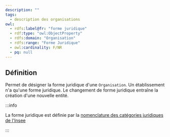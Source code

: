 ```yaml
---
description: ""
tags:
  - description des organisations
owl:
  - rdfs:label@fr: "forme juridique"
  - rdf:type: "owl:ObjectProperty"
  - rdfs:domain: "Organisation"
  - rdfs:range: "Forme Juridique"
  - owl:cardinality: F/NR
  - pq: null
---
```


<OntologyTable frontMatter={frontMatter}/>

## Définition

Permet de désigner la forme juridique d'une `Organisation`. Un établissement n'a qu'une forme juridique. Le changement de forme juridique entraîne la création d'une nouvelle entité.

:::info

La forme juridique est définie par la [nomenclature des catégories juridiques de l'Insee](https://www.insee.fr/fr/information/2028129)

:::

